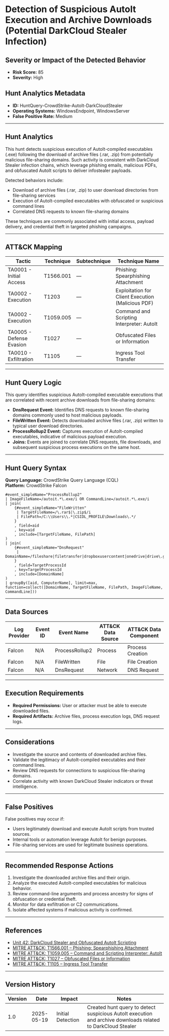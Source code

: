 # Detection of Suspicious AutoIt Execution and Archive Downloads (Potential DarkCloud Stealer Infection)

## Severity or Impact of the Detected Behavior
- **Risk Score:** 85
- **Severity:** High

## Hunt Analytics Metadata

- **ID:** HuntQuery-CrowdStrike-AutoIt-DarkCloudStealer
- **Operating Systems:** WindowsEndpoint, WindowsServer
- **False Positive Rate:** Medium

---

## Hunt Analytics

This hunt detects suspicious execution of AutoIt-compiled executables (.exe) following the download of archive files (.rar, .zip) from potentially malicious file-sharing domains. Such activity is consistent with DarkCloud Stealer infection chains, which leverage phishing emails, malicious PDFs, and obfuscated AutoIt scripts to deliver infostealer payloads.

Detected behaviors include:

- Download of archive files (.rar, .zip) to user download directories from file-sharing services
- Execution of AutoIt-compiled executables with obfuscated or suspicious command lines
- Correlated DNS requests to known file-sharing domains

These techniques are commonly associated with initial access, payload delivery, and credential theft in targeted phishing campaigns.

---

## ATT&CK Mapping

| Tactic                        | Technique    | Subtechnique | Technique Name                                             |
|------------------------------|--------------|--------------|-----------------------------------------------------------|
| TA0001 - Initial Access       | T1566.001    | —            | Phishing: Spearphishing Attachment                        |
| TA0002 - Execution           | T1203        | —            | Exploitation for Client Execution (Malicious PDF)         |
| TA0002 - Execution           | T1059.005    | —            | Command and Scripting Interpreter: AutoIt                 |
| TA0005 - Defense Evasion     | T1027        | —            | Obfuscated Files or Information                           |
| TA0010 - Exfiltration        | T1105        | —            | Ingress Tool Transfer                                     |

---

## Hunt Query Logic

This query identifies suspicious AutoIt-compiled executable executions that are correlated with recent archive downloads from file-sharing domains:

- **DnsRequest Event:** Identifies DNS requests to known file-sharing domains commonly used to host malicious payloads.
- **FileWritten Event:** Detects downloaded archive files (.rar, .zip) written to typical user download directories.
- **ProcessRollup2 Event:** Captures execution of AutoIt-compiled executables, indicative of malicious payload execution.
- **Joins:** Events are joined to correlate DNS requests, file downloads, and subsequent suspicious process executions on the same host.

---

## Hunt Query Syntax

**Query Language:** CrowdStrike Query Language (CQL)  
**Platform:** CrowdStrike Falcon

```fql
#event_simpleName="ProcessRollup2" 
| ImageFileName=/autoit.*\.exe/i OR CommandLine=/autoit.*\.exe/i 
| join( 
    {#event_simpleName="FileWritten" 
     | TargetFileName=/\.rar$|\.zip$/i 
     | FilePath=/C:\\Users\\.*|CSIDL_PROFILE\Downloads\.*/ 
    } 
    , field=aid 
    , key=aid 
    , include=[TargetFileName, FilePath] 
) 
| join( 
    {#event_simpleName="DnsRequest" 
     | DomainName=/fileshare|filetransfer|dropboxusercontent|onedrive|drive\.google|mega\.nz/i 
    } 
    , field=TargetProcessId 
    , key=TargetProcessId 
    , include=[DomainName] 
) 
| groupBy([aid, ComputerName], limit=max, function=collect([DomainName, TargetFileName, FilePath, ImageFileName, CommandLine])) 
```

---

## Data Sources

| Log Provider | Event ID         | Event Name       | ATT&CK Data Source  | ATT&CK Data Component  |
|--------------|------------------|------------------|---------------------|------------------------|
| Falcon       | N/A              | ProcessRollup2   | Process             | Process Creation       |
| Falcon       | N/A              | FileWritten      | File                | File Creation          |
| Falcon       | N/A              | DnsRequest       | Network             | DNS Request            |

---

## Execution Requirements

- **Required Permissions:** User or attacker must be able to execute downloaded files.
- **Required Artifacts:** Archive files, process execution logs, DNS request logs.

---

## Considerations

- Investigate the source and contents of downloaded archive files.
- Validate the legitimacy of AutoIt-compiled executables and their command lines.
- Review DNS requests for connections to suspicious file-sharing domains.
- Correlate activity with known DarkCloud Stealer indicators or threat intelligence.

---

## False Positives

False positives may occur if:

- Users legitimately download and execute AutoIt scripts from trusted sources.
- Internal tools or automation leverage AutoIt for benign purposes.
- File-sharing services are used for legitimate business operations.

---

## Recommended Response Actions

1. Investigate the downloaded archive files and their origin.
2. Analyze the executed AutoIt-compiled executables for malicious behavior.
3. Review command-line arguments and process ancestry for signs of obfuscation or credential theft.
4. Monitor for data exfiltration or C2 communications.
5. Isolate affected systems if malicious activity is confirmed.

---

## References

- [Unit 42: DarkCloud Stealer and Obfuscated AutoIt Scripting](https://unit42.paloaltonetworks.com/darkcloud-stealer-and-obfuscated-autoit-scripting/)
- [MITRE ATT&CK: T1566.001 – Phishing: Spearphishing Attachment](https://attack.mitre.org/techniques/T1566/001/)
- [MITRE ATT&CK: T1059.005 – Command and Scripting Interpreter: AutoIt](https://attack.mitre.org/techniques/T1059/005/)
- [MITRE ATT&CK: T1027 – Obfuscated Files or Information](https://attack.mitre.org/techniques/T1027/)
- [MITRE ATT&CK: T1105 – Ingress Tool Transfer](https://attack.mitre.org/techniques/T1105/)

---

## Version History

| Version | Date       | Impact            | Notes                                                                                      |
|---------|------------|-------------------|--------------------------------------------------------------------------------------------|
| 1.0     | 2025-05-19 | Initial Detection | Created hunt query to detect suspicious AutoIt execution and archive downloads related to DarkCloud Stealer |
